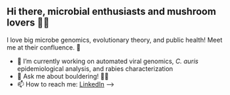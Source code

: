 ## Hi there, microbial enthusiasts and mushroom lovers 🍄🦠

I love big microbe genomics, evolutionary theory, and public health! Meet me at their confluence. 🌊

- 🔭 I’m currently working on automated viral genomics, *C. auris* epidemiological analysis, and rabies characterization
- 💬 Ask me about bouldering! 🧗‍♂️
- 📫 How to reach me: [LinkedIn](https://linkedin.com/in/konkelzach)
-->
